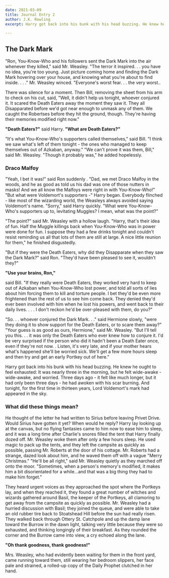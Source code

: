 ```yaml
---
date: 2021-03-09
title: Journal Entry 2
author: J.K. Rowling
excerpt: Harry got back into his bunk with his head buzzing. He knew he ought to feel exhausted; It was nearly three in the morning, but he felt wide-awake - and worried.

---
```


## The Dark Mark ##

"Ron, You-Know-Who and his followers sent the Dark Mark into the air whenever they killed," said Mr. Weasley.  "The terror it inspired. . . you have no idea, you're too young. Just picture coming home and finding the Dark Mark hovering over your house, and knowing what you're about to find inside. . . ."  Mr. Weasley winced. "Everyone's worst fear. . . the very worst.. 

There was silence for a moment. Then Bill, removing the sheet from his arm to check on his cut, said, "Well, it didn't help us tonight, whoever conjured it.  It scared the Death Eaters away the moment they saw it.  They all Disapparated before we'd got near enough to unmask any of them.  We caught the Robertses before they hit the ground, though.  They're having their memories modified right now."

**"Death Eaters?"** 
said Harry. 
**"What are Death Eaters?"**

"It's what You-Know-Who's supporters called themselves," said Bill.  "I think we saw what's left of them tonight - the ones who managed to keep themselves out of Azkaban, anyway." 
"We can't prove it was them, Bill," said Mr. Weasley.  "Though it probably was," he added hopelessly. 

### Draco Malfoy ###

"Yeah, I bet it was!" said Ron suddenly . "Dad, we met Draco Malfoy in the woods, and he as good as told us his dad was one of those nutters in masks!  And we all know the Malfoys were right in with You-Know-Who!" 
"But what were Voldemort's supporters -" Harry began. Everybody flinched - like most of the wizarding world, the Weasleys always avoided saying Voldemort's name. "Sorry," said Harry quickly. "What were You-Know-Who's supporters up to, levitating Muggles? I mean, what was the point?" 

"The point?" said Mr. Weasley with a hollow laugh.  "Harry, that's their idea of fun. Half the Muggle killings back when You-Know-Who was in power were done for fun.  I suppose they had a few drinks tonight and couldn't resist reminding us all that lots of them are still at large. A nice little reunion for them," he finished disgustedly. 

"But if they were the Death Eaters, why did they Disapparate when they saw the Dark Mark?" said Ron.  "They'd have been pleased to see it, wouldn't they?" 

**"Use your brains, Ron,"**

 said Bill. "If they really were Death Eaters, they worked very hard to keep out of Azkaban when You-Know-Who lost power, and told all sorts of lies about him forcing them to kill and torture people.  I bet they'd be even more frightened than the rest of us to see him come back.  They denied they'd ever been involved with him when he lost his powers, and went back to their daily lives. . . . I don't reckon he'd be over-pleased with them, do you?" 

"So. . . whoever conjured the Dark Mark. . ." said Hermione slowly, "were they doing it to show support for the Death Eaters, or to scare them away?" 
"Your guess is as good as ours, Hermione," said Mr. Weasley. "But I'll tell you this. . . it was only the Death Eaters who ever knew how to conjure it. I'd be very surprised if the person who did it hadn't been a Death Eater once, even if they're not now. . Listen, it's very late, and if your mother hears what's happened she'll be worried sick. We'll get a few more hours sleep and then try and get an early Portkey out of here." 

Harry got back into his bunk with his head buzzing. He knew he ought to feel exhausted: It was nearly three in the morning, but he felt wide-awake - wide-awake, and worried. 
Three days ago - it felt like much longer, but it had only been three days - he had awoken with his scar burning.  And tonight, for the first time in thirteen years, Lord Voldemort's mark had appeared in the sky.  


### What did these things mean? ###

He thought of the letter he had written to Sirius before leaving Privet Drive.  Would Sirius have gotten it yet?  When would he reply?  Harry lay looking up at the canvas, but no flying fantasies came to him now to ease him to sleep, and it was a long time after Charlie's snores filled the tent that Harry finally dozed off. 
Mr. Weasley woke them after only a few hours sleep.  He used magic to pack up the tents, and they left the campsite as quickly as possible, passing Mr. Roberts at the door of his cottage.  Mr. Roberts had a strange, dazed look about him, and he waved them off with a vague "Merry Christmas." 
"He'll be all right," said Mr. Weasley quietly as they marched off onto the moor. "Sometimes, when a person's memory's modified, it makes him a bit disorientated for a while...and that was a big thing they had to make him forget." 

They heard urgent voices as they approached the spot where the Portkeys lay, and when they reached it, they found a great number of witches and wizards gathered around Basil, the keeper of the Portkeys, all clamoring to get away from the campsite as quickly as possible. Mr. Weasley had a hurried discussion with Basil; they joined the queue, and were able to take an old rubber tire back to Stoatshead Hill before the sun had really risen.  They walked back through Ottery St. Catchpole and up the damp lane toward the Burrow in the dawn light, talking very little because they were so exhausted, and thinking longingly of their breakfast.  As they rounded the corner and the Burrow came into view, a cry echoed along the lane. 

**"Oh thank goodness, thank goodness!"**

Mrs. Weasley, who had evidently been waiting for them in the front yard, came running toward them, still wearing her bedroom slippers, her face pale and strained, a rolled-up copy of the Daily Prophet clutched in her hand. 
